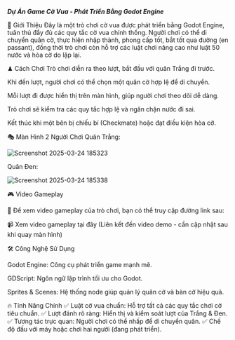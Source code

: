 _**Dự Án Game Cờ Vua - Phát Triển Bằng Godot Engine**_

🎯 Giới Thiệu
Đây là một trò chơi cờ vua được phát triển bằng Godot Engine, tuân thủ đầy đủ các quy tắc cờ vua chính thống. Người chơi có thể di chuyển quân cờ, thực hiện nhập thành, phong cấp tốt, bắt tốt qua đường (en passant), đồng thời trò chơi còn hỗ trợ các luật chơi nâng cao như luật 50 nước và hòa cờ do lặp lại.

♟ Cách Chơi
Trò chơi diễn ra theo lượt, bắt đầu với quân Trắng đi trước.

Khi đến lượt, người chơi có thể chọn một quân cờ hợp lệ để di chuyển.

Mỗi lượt đi được hiển thị trên màn hình, giúp người chơi theo dõi dễ dàng.

Trò chơi sẽ kiểm tra các quy tắc hợp lệ và ngăn chặn nước đi sai.

Kết thúc khi một bên bị chiếu bí (Checkmate) hoặc đạt điều kiện hòa cờ.

🎭 Màn Hình 2 Người Chơi
Quân Trắng:

![Screenshot 2025-03-24 185323](https://github.com/user-attachments/assets/14df2736-e710-4fda-abe1-6f909c0618ce)

Quân Đen:

![Screenshot 2025-03-24 185338](https://github.com/user-attachments/assets/c1ffc353-dedb-47ab-a659-42e5448323dc)

🎮 Video Gameplay

🚀 Để xem video gameplay của trò chơi, bạn có thể truy cập đường link sau:

📹 Xem video gameplay tại đây (Liên kết đến video demo - cần cập nhật sau khi quay màn hình)

🛠 Công Nghệ Sử Dụng

Godot Engine: Công cụ phát triển game mạnh mẽ.

GDScript: Ngôn ngữ lập trình tối ưu cho Godot.

Sprites & Scenes: Hệ thống node giúp quản lý quân cờ và bàn cờ hiệu quả.

🔥 Tính Năng Chính
✅ Luật cờ vua chuẩn: Hỗ trợ tất cả các quy tắc chơi cờ tiêu chuẩn.
✅ Lượt đánh rõ ràng: Hiển thị và kiểm soát lượt của Trắng & Đen.
✅ Tương tác trực quan: Người chơi có thể nhấp để di chuyển quân.
✅ Chế độ đấu với máy hoặc chơi hai người (đang phát triển).
